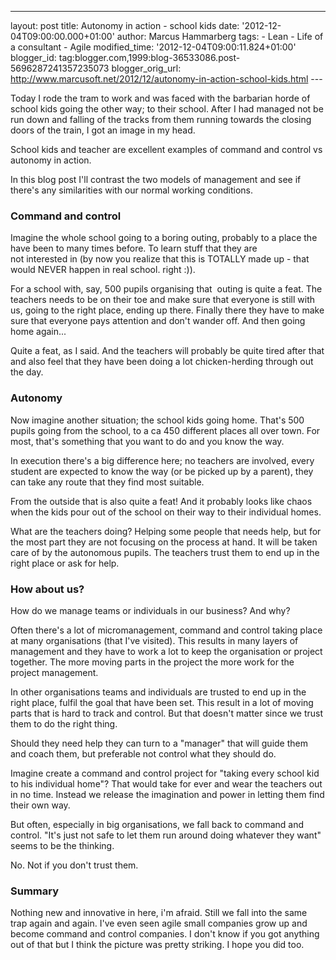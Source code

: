 ---
layout: post
title: Autonomy in action - school kids date: '2012-12-04T09:00:00.000+01:00'
author: Marcus Hammarberg
tags: - Lean -
Life of a consultant - Agile
modified_time: '2012-12-04T09:00:11.824+01:00'
blogger_id: tag:blogger.com,1999:blog-36533086.post-5696287241357235073
blogger_orig_url: http://www.marcusoft.net/2012/12/autonomy-in-action-school-kids.html ---

<div dir="ltr" style="text-align: left;" trbidi="on">

Today I rode the tram to work and was faced with the barbarian horde of
school kids going the other way; to their school. After I had managed
not be run down and falling of the tracks from them running towards the
closing doors of the train, I got an image in my head.

School kids and teacher are excellent examples of command and control vs
autonomy in action.

In this blog post I'll contrast the two models of management and see if
there's any similarities with our normal working conditions.




### Command and control

Imagine the whole school going to a boring outing, probably to a place
the have been to many times before. To learn stuff that they are
not interested in (by now you realize that this is TOTALLY made up -
that would NEVER happen in real school. right :)).

For a school with, say, 500 pupils organising that  outing is quite a
feat. The teachers needs to be on their toe and make sure that everyone
is still with us, going to the right place, ending up there. Finally
there they have to make sure that everyone pays attention and don't
wander off. And then going home again...

Quite a feat, as I said. And the teachers will probably be quite tired
after that and also feel that they have been doing a lot chicken-herding
through out the day.

### Autonomy

<div>

Now imagine another situation; the school kids going home. That's 500
pupils going from the school, to a ca 450 different places all over
town. For most, that's something that you want to do and you know the
way.

</div>

<div>



</div>

<div>

In execution there's a big difference here; no teachers are involved,
every student are expected to know the way (or be picked up by a
parent), they can take any route that they find most suitable. 

</div>

<div>



</div>

<div>

From the outside that is also quite a feat! And it probably looks like
chaos when the kids pour out of the school on their way to their
individual homes. 

</div>

<div>



</div>

<div>

What are the teachers doing? Helping some people that needs help, but
for the most part they are not focusing on the process at hand. It will
be taken care of by the autonomous pupils. The teachers trust them to
end up in the right place or ask for help. 

</div>

### How about us?

<div>

How do we manage teams or individuals in our business? And why? 

</div>

<div>



</div>

<div>

Often there's a lot of micromanagement, command and control taking place
at many organisations (that I've visited). This results in many layers
of management and they have to work a lot to keep the organisation or
project together. The more moving parts in the project the more work for
the project management.

</div>

<div>



</div>

<div>

In other organisations teams and individuals are trusted to end up in
the right place, fulfil the goal that have been set. This result in a
lot of moving parts that is hard to track and control. But that doesn't
matter since we trust them to do the right thing. 

</div>

<div>

Should they need help they can turn to a "manager" that will guide them
and coach them, but preferable not control what they should do. 

</div>

<div>



</div>

<div>

Imagine create a command and control project for "taking every school
kid to his individual home"? That would take for ever and wear the
teachers out in no time. Instead we release the imagination and power in
letting them find their own way. 

</div>

<div>



</div>

<div>

But often, especially in big organisations, we fall back to command and
control. "It's just not safe to let them run around doing whatever they
want" seems to be the thinking. 

</div>

<div>

No. Not if you don't trust them. 

</div>

### Summary

<div>

Nothing new and innovative in here, i'm afraid. Still we fall into the
same trap again and again. I've even seen agile small companies grow up
and become command and control companies. I don't know if you got
anything out of that but I think the picture was pretty striking. I hope
you did too. 

</div>

</div>
